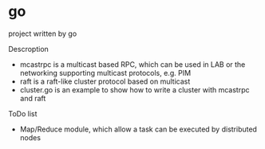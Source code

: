 # go
project written by go

Descroption
- mcastrpc is a multicast based RPC, which can be used in LAB or the networking supporting multicast protocols, e.g. PIM
- raft is a raft-like cluster protocol based on multicast
- cluster.go is an example to show how to write a cluster with mcastrpc and raft

ToDo list
- Map/Reduce module, which allow a task can be executed by distributed nodes
